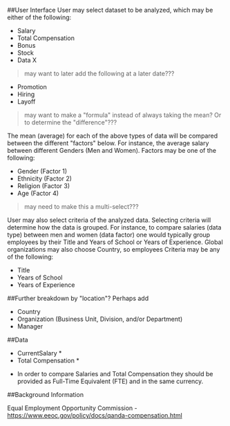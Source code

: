 
##User Interface
User may select dataset to be analyzed, which may be either of the following:

- Salary 
- Total Compensation 
- Bonus
- Stock
- Data X

>may want to later add the following at a later date???
- Promotion
- Hiring
- Layoff

>may want to make a "formula" instead of always taking the mean? Or to determine
the "difference"???

The mean (average) for each of the above types of data will be compared between the
different "factors" below. For instance, the average salary between different Genders 
(Men and Women). Factors may be one of the following:

- Gender (Factor 1)
- Ethnicity (Factor 2)
- Religion (Factor 3)
- Age (Factor 4)

>may need to make this a multi-select???

User may also select criteria of the analyzed data. Selecting criteria will determine how the data is grouped. For instance, to compare salaries (data type) between men and women (data factor) one would typically group employees by their Title and Years of School or Years of Experience. Global organizations may also choose Country, so employees  Criteria may be any of the following:

- Title
- Years of School
- Years of Experience


##Further breakdown by "location"? Perhaps add
- Country
- Organization (Business Unit, Division, and/or Department)
- Manager

##Data
- CurrentSalary *
- Total Compensation *

* In order to compare Salaries and Total Compensation they should be provided as Full-Time Equivalent (FTE) and in the same currency.


##Background Information

Equal Employment Opportunity Commission - https://www.eeoc.gov/policy/docs/qanda-compensation.html
